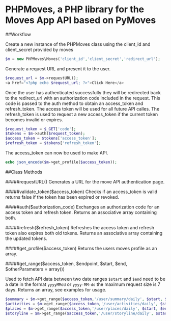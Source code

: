 # PHPMoves, a PHP library for the Moves App API based on PyMoves

##Workflow

Create a new instance of the PHPMoves class using the client_id and client_secret provided by moves
```php
$m = new PHPMoves\Moves('client_id','client_secret','redirect_url');
```
Generate a request URL and present it to the user.
```php
$request_url = $m->requestURL();
<a href="<?php echo $request_url; ?>">Click Here</a>
```
Once the user has authenticated successfully they will be redirected back to the redirect_url  with an authorization code included in the request. This code is passed to the auth method to obtain an access_token and  refresh_token. The access token will be used for all future API calles. The refresh_token is used to request a new access_token if the current token becomes invalid or expires.
```php
$request_token = $_GET['code'];
$tokens = $m->auth($request_token);
$access_token = $tokens['access_token'];
$refresh_token = $tokens['refresh_token'];
```
The access_token can now be used to make API. 
```php
echo json_encode($m->get_profile($access_token));
```
##Class Methods

#####requestURL()
Generates a URL for the move API authentication page.

#####validate_token($access_token)
Checks if an access_token is valid returns false if the token has been expired or revoked.

#####auth($authorization_code)
Exchanges an authorization code for an access token and refresh token. Returns an associative array containing both.

#####refresh($refresh_token)
Refreshes the access token and refresh token also expires both old tokens. Returns an associative array containing the updated tokens.

#####get_profile($access_token)
Returns the users moves profile as an array.

#####get_range($access_token, $endpoint, $start, $end, $otherParameters = array())


Used to fetch  API data between two date ranges ` $start ` and ` $end ` need to be a date in the format ` yyyyMMdd ` or ` yyyy-MM-dd `  the maximum request size is 7 days. Returns an array, see examples for usage.
```php	
$summary = $m->get_range($access_token,'/user/summary/daily', $start, $end)
$activities = $m->get_range($access_token,'/user/activities/daily', $start, $end)
$places = $m->get_range($access_token,'/user/places/daily', $start, $end)
$storyline = $m->get_range($access_token,'/user/storyline/daily', $start, $end)
```


